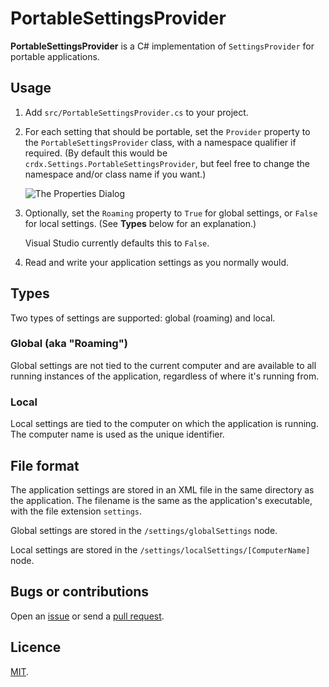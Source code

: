 # PortableSettingsProvider

**PortableSettingsProvider** is a C# implementation of `SettingsProvider` for portable applications. 

## Usage

1. Add `src/PortableSettingsProvider.cs` to your project.

2. For each setting that should be portable, set the `Provider` property to the `PortableSettingsProvider` class, with a namespace qualifier if required. (By default this would be `crdx.Settings.PortableSettingsProvider`, but feel free to change the namespace and/or class name if you want.)

   ![The Properties Dialog](https://raw.github.com/crdx/PortableSettingsProvider/master/static/setting-properties.png)

3. Optionally, set the `Roaming` property to `True` for global settings, or `False` for local settings. (See **Types** below for an explanation.) 

   Visual Studio currently defaults this to `False`.

4. Read and write your application settings as you normally would.

## Types

Two types of settings are supported: global (roaming) and local.

### Global (aka "Roaming")

Global settings are not tied to the current computer and are available to all running instances of the application, regardless of where it's running from.

### Local

Local settings are tied to the computer on which the application is running. The computer name is used as the unique identifier.

## File format

The application settings are stored in an XML file in the same directory as the application. The filename is the same as the application's executable, with the file extension `settings`.

Global settings are stored in the `/settings/globalSettings` node.

Local settings are stored in the `/settings/localSettings/[ComputerName]` node.

## Bugs or contributions

Open an [issue](http://github.com/crdx/PortableSettingsProvider/issues) or send a [pull request](http://github.com/crdx/PortableSettingsProvider/pulls).

## Licence

[MIT](LICENCE.md).
